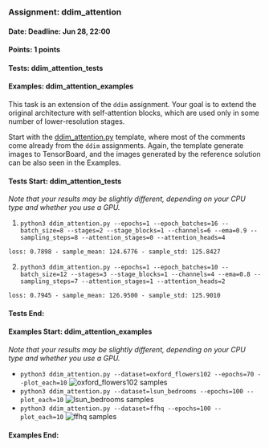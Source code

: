 ### Assignment: ddim_attention
#### Date: Deadline: Jun 28, 22:00
#### Points: 1 points
#### Tests: ddim_attention_tests
#### Examples: ddim_attention_examples

This task is an extension of the `ddim` assignment. Your goal is
to extend the original architecture with self-attention blocks,
which are used only in some number of lower-resolution stages.

Start with the [ddim_attention.py](https://github.com/ufal/npfl138/tree/master/labs/13/ddim_attention.py)
template, where most of the comments come already from the `ddim` assignments.
Again, the template generate images to TensorBoard, and the images generated by
the reference solution can be also seen in the Examples.

#### Tests Start: ddim_attention_tests
_Note that your results may be slightly different, depending on your CPU type and whether you use a GPU._

1. `python3 ddim_attention.py --epochs=1 --epoch_batches=16 --batch_size=8 --stages=2 --stage_blocks=1 --channels=6 --ema=0.9 --sampling_steps=8 --attention_stages=0 --attention_heads=4`
```
loss: 0.7898 - sample_mean: 124.6776 - sample_std: 125.8427
```

2. `python3 ddim_attention.py --epochs=1 --epoch_batches=10 --batch_size=12 --stages=3 --stage_blocks=1 --channels=4 --ema=0.8 --sampling_steps=7 --attention_stages=1 --attention_heads=2`
```
loss: 0.7945 - sample_mean: 126.9500 - sample_std: 125.9010
```
#### Tests End:
#### Examples Start: ddim_attention_examples
_Note that your results may be slightly different, depending on your CPU type and whether you use a GPU._
- `python3 ddim_attention.py --dataset=oxford_flowers102 --epochs=70 --plot_each=10`
![oxford_flowers102 samples](https://ufal.mff.cuni.cz/~straka/courses/npfl138/2324/demos/ddim_attention-oxford_flowers102.webp)
- `python3 ddim_attention.py --dataset=lsun_bedrooms --epochs=100 --plot_each=10`
![lsun_bedrooms samples](https://ufal.mff.cuni.cz/~straka/courses/npfl138/2324/demos/ddim_attention-lsun_bedrooms.webp)
- `python3 ddim_attention.py --dataset=ffhq --epochs=100 --plot_each=10`
![ffhq samples](https://ufal.mff.cuni.cz/~straka/courses/npfl138/2324/demos/ddim_attention-ffhq.webp)
#### Examples End:

